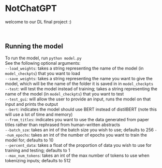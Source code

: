 # NotChatGPT

welcome to our DL final project :)

<br> 

## Running the model
To run the model, run `python model.py`  
See the following optional arguments:  
`--load_weights`: takes a string representing the name of the model (in `model_checkpts`) that you want to load  
`--save_weights`: takes a string representing the name you want to give the model, which will be the name of the folder it is saved in in `model_checkpts`  
`--test`: will test the model instead of training; takes a string representing the name of the model (in `model_checkpts`) that you want to test  
`--test_gui`: will allow the user to provide an input, runs the model on that input and prints the output  
`--bert`: indicates the model should use BERT instead of distilBERT (note this will use a lot of time and memory)  
`--from_titles`: indicates you want to use the data generated from paper titles rather than rephrased from human-written abstracts  
`--batch_sze`: takes an int of the batch size you wish to use; defaults to 256
`--num_epochs`: takes an int of the number of epochs you want to train the model for; defaults to 10  
`--percent_data`: takes a float of the proportion of data you wish to use for training and testing; defaults to 1  
`--max_num_tokens`: takes an int of the max number of tokens to use when tokenizing inputs; defaults to 512




